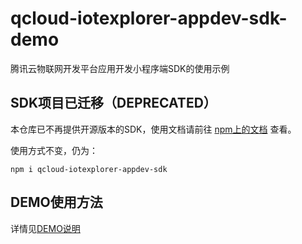 # qcloud-iotexplorer-appdev-sdk-demo

腾讯云物联网开发平台应用开发小程序端SDK的使用示例

## SDK项目已迁移（DEPRECATED）

本仓库已不再提供开源版本的SDK，使用文档请前往 [npm上的文档](https://www.npmjs.com/package/qcloud-iotexplorer-appdev-sdk) 查看。

使用方式不变，仍为：

```
npm i qcloud-iotexplorer-appdev-sdk
```

## DEMO使用方法

详情见[DEMO说明](https://github.com/tencentyun/qcloud-iotexplorer-appdev-miniprogram-sdk-demo/tree/feature/v0.1/demo)